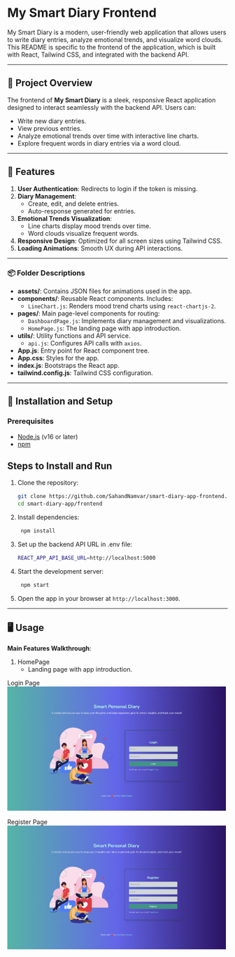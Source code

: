 # My Smart Diary Frontend

My Smart Diary is a modern, user-friendly web application that allows users to write diary entries, analyze emotional trends, and visualize word clouds. This README is specific to the frontend of the application, which is built with React, Tailwind CSS, and integrated with the backend API.

---

## 📜 Project Overview

The frontend of **My Smart Diary** is a sleek, responsive React application designed to interact seamlessly with the backend API. Users can:

- Write new diary entries.
- View previous entries.
- Analyze emotional trends over time with interactive line charts.
- Explore frequent words in diary entries via a word cloud.

---

## 🚀 Features

1. **User Authentication**: Redirects to login if the token is missing.
2. **Diary Management**:
   - Create, edit, and delete entries.
   - Auto-response generated for entries.
3. **Emotional Trends Visualization**:
   - Line charts display mood trends over time.
   - Word clouds visualize frequent words.
4. **Responsive Design**: Optimized for all screen sizes using Tailwind CSS.
5. **Loading Animations**: Smooth UX during API interactions.

---

### 📦 Folder Descriptions

- **assets/**: Contains JSON files for animations used in the app.
- **components/**: Reusable React components. Includes:
  - `LineChart.js`: Renders mood trend charts using `react-chartjs-2`.
- **pages/**: Main page-level components for routing:
  - `DashboardPage.js`: Implements diary management and visualizations.
  - `HomePage.js`: The landing page with app introduction.
- **utils/**: Utility functions and API service.
  - `api.js`: Configures API calls with `axios`.
- **App.js**: Entry point for React component tree.
- **App.css**: Styles for the app.
- **index.js**: Bootstraps the React app.
- **tailwind.config.js**: Tailwind CSS configuration.

---

## 🔧 Installation and Setup

### Prerequisites

- [Node.js](https://nodejs.org/) (v16 or later)
- [npm](https://www.npmjs.com/)

## Steps to Install and Run

1. Clone the repository:

   ```bash
   git clone https://github.com/SahandNamvar/smart-diary-app-frontend.git
   cd smart-diary-app/frontend
   ```

2. Install dependencies:
   ```bash
    npm install
   ```
3. Set up the backend API URL in .env file:

   ```bash
   REACT_APP_API_BASE_URL=http://localhost:5000
   ```

4. Start the development server:

   ```bash
    npm start
   ```

5. Open the app in your browser at `http://localhost:3000`.

---

## 🖥️ Usage

**Main Features Walkthrough**:

1. HomePage
   - Landing page with app introduction.

Login Page
<img src="./screenshots/login.png" alt="login" width="500"/>

Register Page
<img src="./screenshots/registration.png " alt="register" width="500"/>
